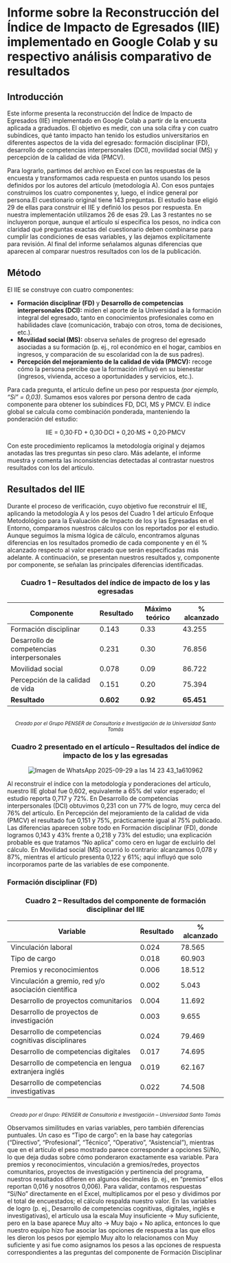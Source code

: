 # Informe sobre la Reconstrucción del Índice de Impacto de Egresados (IIE) implementado en Google Colab y su respectivo análisis comparativo de resultados

## Introducción
Este informe presenta la reconstrucción del Índice de Impacto de Egresados (IIE) implementado en Google Colab a partir de la encuesta aplicada a graduados. El objetivo es medir, con una sola cifra y con cuatro subíndices, qué tanto impacto han tenido los estudios universitarios en diferentes aspectos de la vida del egresado: formación disciplinar (FD), desarrollo de competencias interpersonales (DCI), movilidad social (MS) y percepción de la calidad de vida (PMCV).

Para lograrlo, partimos del archivo en Excel con las respuestas de la encuesta y transformamos cada respuesta en puntos usando los pesos definidos por los autores del artículo (metodología A). Con esos puntajes construimos los cuatro componentes y, luego, el índice general por persona.El cuestionario original tiene 143 preguntas. El estudio base eligió 29 de ellas para construir el IIE y definió los pesos por respuesta. En nuestra implementación utilizamos 26 de esas 29. Las 3 restantes no se incluyeron porque, aunque el artículo sí especifica los pesos, no indica con claridad qué preguntas exactas del cuestionario deben combinarse para cumplir las condiciones de esas variables, y las dejamos explícitamente para revisión. Al final del informe señalamos algunas diferencias que aparecen al comparar nuestros resultados con los de la publicación.

## Método
El IIE se construye con cuatro componentes:
- **Formación disciplinar (FD)** y **Desarrollo de competencias interpersonales (DCI):** miden el aporte de la Universidad a la formación integral del egresado, tanto en conocimientos profesionales como en habilidades clave (comunicación, trabajo con otros, toma de decisiones, etc.).
- **Movilidad social (MS):** observa señales de progreso del egresado asociadas a su formación (p. ej., rol económico en el hogar, cambios en ingresos, y comparación de su escolaridad con la de sus padres).
- **Percepción del mejoramiento de la calidad de vida (PMCV):** recoge cómo la persona percibe que la formación influyó en su bienestar (ingresos, vivienda, acceso a oportunidades y servicios, etc.).

Para cada pregunta, el artículo define un peso por respuesta *(por ejemplo, “Sí” = 0,03)*. Sumamos esos valores por persona dentro de cada componente para obtener los subíndices FD, DCI, MS y PMCV. El índice global se calcula como combinación ponderada, manteniendo la ponderación del estudio:

<p align="center">IIE = 0,30·FD + 0,30·DCI + 0,20·MS + 0,20·PMCV</p>

Con este procedimiento replicamos la metodología original y dejamos anotadas las tres preguntas sin peso claro. Más adelante, el informe muestra y comenta las inconsistencias detectadas al contrastar nuestros resultados con los del artículo.

## Resultados del IIE 
Durante el proceso de verificación, cuyo objetivo fue reconstruir el IIE, aplicando la metodología A y los pesos del Cuadro 1 del artículo Enfoque Metodológico para la Evaluación de Impacto de los y las Egresadas en el Entorno, comparamos nuestros cálculos con los reportados por el estudio. Aunque seguimos la misma lógica de cálculo, encontramos algunas diferencias en los resultados promedio de cada componente y en él % alcanzado respecto al valor esperado que serán especificadas más adelante. A continuación, se presentan nuestros resultados y, componente por componente, se señalan las principales diferencias identificadas.

<div align="center">

### Cuadro 1 – Resultados del índice de impacto de los y las egresadas

| Componente                              | Resultado | Máximo teórico | % alcanzado |
|-----------------------------------------|-----------|----------------|-------------|
| Formación disciplinar                   | 0.143     | 0.33           | 43.255      |
| Desarrollo de competencias interpersonales | 0.231  | 0.30           | 76.856      |
| Movilidad social                        | 0.078     | 0.09           | 86.722      |
| Percepción de la calidad de vida        | 0.151     | 0.20           | 75.394      |
| **Resultado**                           | **0.602** | **0.92**       | **65.451**  |
<br>
<sub><i>Creado por el Grupo PENSER de Consultoría e Investigación de la Universidad Santo Tomás</i></sub>

</div>

<div align="center">
  
### Cuadro 2 presentado en el artículo – Resultados del índice de impacto de los y las egresadas

![Imagen de WhatsApp 2025-09-29 a las 14 23 43_1a610962](https://github.com/user-attachments/assets/69800b16-3279-4f74-a749-a6ba49bd94dc)

</div>

Al reconstruir el índice con la metodología y ponderaciones del artículo, nuestro IIE global fue 0,602, equivalente a 65% del valor esperado; el estudio reporta 0,717 y 72%. En Desarrollo de competencias interpersonales (DCI) obtuvimos 0,231 con un 77% de logro, muy cerca del 76% del artículo. En Percepción del mejoramiento de la calidad de vida (PMCV) el resultado fue 0,151 y 75%, prácticamente igual al 75% publicado. Las diferencias aparecen sobre todo en Formación disciplinar (FD), donde logramos 0,143 y 43% frente a 0,218 y 73% del estudio; una explicación probable es que tratamos “No aplica” como cero en lugar de excluirlo del cálculo. En Movilidad social (MS) ocurrió lo contrario: alcanzamos 0,078 y 87%, mientras el artículo presenta 0,122 y 61%; aquí influyó que solo incorporamos parte de las variables de ese componente.

### Formación disciplinar (FD)

<div align="center">

### Cuadro 2 – Resultados del componente de formación disciplinar del IIE

| Variable                                                                 | Resultado | % alcanzado |
|--------------------------------------------------------------------------|-----------|-------------|
| Vinculación laboral                                | 0.024     | 78.565      |
| Tipo de cargo                                                     | 0.018     | 60.903      |
| Premios y reconocimientos                                | 0.006     | 18.512      |
| Vinculación a gremio, red y/o asociación científica                          | 0.002     | 5.043       |
| Desarrollo de proyectos comunitarios                         | 0.004     | 11.692      |
| Desarrollo de proyectos de investigación                         | 0.003     | 9.655       |
| Desarrollo de competencias cognitivas disciplinares     | 0.024     | 79.469      |
| Desarrollo de competencias digitales     | 0.017     | 74.695      |
| Desarrollo de competencia en lengua extranjera inglés     | 0.019     | 62.167      |
| Desarrollo de competencias investigativas     | 0.022     | 74.508      |

<br>
<sub><i>Creado por el Grupo: PENSER de Consultoría e Investigación – Universidad Santo Tomás</i></sub>

</div>

Observamos similitudes en varias variables, pero también diferencias puntuales. Un caso es “Tipo de cargo”: en la base hay categorías (“Directivo”, “Profesional”, “Técnico”, “Operativo”, “Asistencial”), mientras que en el artículo el peso mostrado parece corresponder a opciones Sí/No, lo que deja dudas sobre cómo ponderaron exactamente esa variable.
Para premios y reconocimientos, vinculación a gremios/redes, proyectos comunitarios, proyectos de investigación y pertinencia del programa, nuestros resultados difieren en algunos decimales (p. ej., en “premios” ellos reportan 0,016 y nosotros 0,006). Para validar, contamos respuestas “Sí/No” directamente en el Excel, multiplicamos por el peso y dividimos por el total de encuestados; el cálculo respalda nuestro valor.
En las variables de logro (p. ej., Desarrollo de competencias cognitivas, digitales, inglés e investigativas), el artículo usa la escala Muy insuficiente → Muy suficiente, pero en la base aparece Muy alto → Muy bajo + No aplica, entonces lo que nuestro equipo hizo fue asociar las opciones de respuesta a las que ellos les dieron los pesos por ejemplo Muy alto lo relacionamos con Muy suficiente y asi fue como asignamos los pesos a las opciones de respuesta correspondientes a las preguntas del componente de Formación Disciplinar
